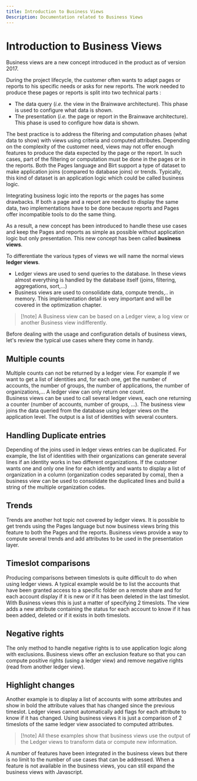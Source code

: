 ```yaml
---
title: Introduction to Business Views
Description: Documentation related to Business Views
---
```


# Introduction to Business Views

Business views are a new concept introduced in the product as of version 2017.

During the project lifecycle, the customer often wants to adapt pages or reports to his specific needs or asks for new reports. The work needed to produce these pages or reports is split into two technical parts :

- The data query (_i.e._ the view in the Brainwave architecture). This phase is used to configure what data is shown.
- The presentation (_i.e._ the page or report in the Brainwave architecture). This phase is used to configure how data is shown.

The best practice is to address the filtering and computation phases (what data to show) with views using criteria and computed attributes. Depending on the complexity of the customer need, views may not offer enough features to produce the data expected by the page or the report. In such cases, part of the filtering or computation must be done in the pages or in the reports. Both the Pages language and Birt support a type of dataset to make application joins (compared to database joins) or trends. Typically, this kind of dataset is an application logic which could be called business logic.

Integrating business logic into the reports or the pages has some drawbacks. If both a page and a report are needed to display the same data, two implementations have to be done because reports and Pages offer incompatible tools to do the same thing.

As a result, a new concept has been introduced to handle these use cases and keep the Pages and reports as simple as possible without application logic but only presentation. This new concept has been called **business views**.

To differentiate the various types of views we will name the normal views **ledger views**.

- Ledger views are used to send queries to the database. In these views almost everything is handled by the database itself (joins, filtering, aggregations, sort,...)
- Business views are used to consolidate data, compute trends,.. in memory. This implementation detail is very important and will be covered in the optimization chapter.

> [!note] A Business view can be based on a Ledger view, a log view or another Business view indifferently.

Before dealing with the usage and configuration details of business views, let's review the typical use cases where they come in handy.

## Multiple counts  

Multiple counts can not be returned by a ledger view. For example if we want to get a list of identities and, for each one, get the number of accounts, the number of groups, the number of applications, the number of organizations,... A ledger view can only return one count.  
Business views can be used to call several ledger views, each one returning a counter (number of accounts, number of groups, ...). The business view joins the data queried from the database using ledger views on the application level. The output is a list of identities with several counters.

## Handling Duplicate entries  

Depending of the joins used in ledger views entries can be duplicated. For example, the list of identities with their organizations can generate several lines if an identity works in two different organizations.
If the customer wants one and only one line for each identity and wants to display a list of organization in a column (organization codes separated by coma), then a business view can be used to consolidate the duplicated lines and build a string of the multiple organization codes.

## Trends  

Trends are another hot topic not covered by ledger views. It is possible to get trends using the Pages language but now business views bring this feature to both the Pages and the reports.
Business views provide a way to compute several trends and add attributes to be used in the presentation layer.

## Timeslot comparisons  

Producing comparisons between timeslots is quite difficult to do when using ledger views. A typical example would be to list the accounts that have been granted access to a specific folder on a remote share and for each account display if it is new or if it has been deleted in the last timeslot.  
With Business views this is just a matter of specifying 2 timeslots. The view adds a new attribute containing the status for each account to know if it has been added, deleted or if it exists in both timeslots.

## Negative rights  

The only method to handle negative rights is to use application logic along with exclusions. Business views offer an exclusion feature so that you can compute positive rights (using a ledger view) and remove negative rights (read from another ledger view).

## Highlight changes  

Another example is to display a list of accounts with some attributes and show in bold the attribute values that has changed since the previous timeslot. Ledger views cannot automatically add flags for each attribute to know if it has changed. Using business views it is just a comparison of 2 timeslots of the same ledger view associated to computed attributes.

> [!note] All these examples show that business views use the output of the Ledger views to transform data or compute new information.

A number of features have been integrated in the business views but there is no limit to the number of use cases that can be addressed. When a feature is not available in the business views, you can still expand the business views with Javascript.
